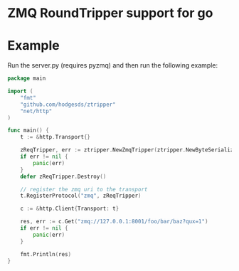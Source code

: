 # ZMQ RoundTripper support for go

# Example
Run the server.py (requires pyzmq) and then run the following example:

```go
package main

import (
	"fmt"
	"github.com/hodgesds/ztripper"
	"net/http"
)

func main() {
	t := &http.Transport{}

	zReqTripper, err := ztripper.NewZmqTripper(ztripper.NewByteSerializer())
	if err != nil {
		panic(err)
	}
	defer zReqTripper.Destroy()

    // register the zmq uri to the transport
	t.RegisterProtocol("zmq", zReqTripper)

	c := &http.Client{Transport: t}

	res, err := c.Get("zmq://127.0.0.1:8001/foo/bar/baz?qux=1")
	if err != nil {
		panic(err)
	}

	fmt.Println(res)
}
```
